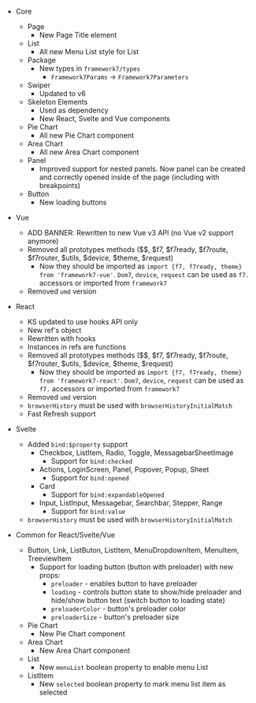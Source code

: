 - Core
  - Page
    - New Page Title element
  - List
    - All new Menu List style for List
  - Package
    - New types in `framework7/types`
      - `Framework7Params` -> `Framework7Parameters`
  - Swiper
    - Updated to v6
  - Skeleton Elements
    - Used as dependency
    - New React, Svelte and Vue components
  - Pie Chart
    - All new Pie Chart component
  - Area Chart
    - All new Area Chart component
  - Panel
    - Improved support for nested panels. Now panel can be created and correctly opened inside of the page (including with breakpoints)
  - Button
    - New loading buttons
- Vue
  - ADD BANNER: Rewritten to new Vue v3 API (no Vue v2 support anymore)
  - Removed all prototypes methods (\$$, $f7, $f7ready, $f7route, $f7router, $utils, $device, $theme, \$request)
    - Now they should be imported as `import {f7, f7ready, theme} from 'framework7-vue'`. `Dom7`, `device`, `request` can be used as `f7.` accessors or imported from `framework7`
  - Removed `umd` version

- React
  - KS updated to use hooks API only
  - New ref's object
  - Rewritten with hooks
  - Instances in refs are functions
  - Removed all prototypes methods (\$$, $f7, $f7ready, $f7route, $f7router, $utils, $device, $theme, \$request)
    - Now they should be imported as `import {f7, f7ready, theme} from 'framework7-react'`. `Dom7`, `device`, `request` can be used as `f7.` accessors or imported from `framework7`
  - Removed `umd` version
  - `browserHistory` must be used with `browserHistoryInitialMatch`
  - Fast Refresh support
- Svelte
  - Added `bind:$property` support
    - Checkbox, ListItem, Radio, Toggle, MessagebarSheetImage
      - Support for `bind:checked`
    - Actions, LoginScreen, Panel, Popover, Popup, Sheet
      - Support for `bind:opened`
    - Card
      - Support for `bind:expandableOpened`
    - Input, ListInput, Messagebar, Searchbar, Stepper, Range
      - Support for `bind:value`
  - `browserHistory` must be used with `browserHistoryInitialMatch`
- Common for React/Svelte/Vue
  - Button, Link, ListButon, ListItem, MenuDropdownItem, MenuItem, TreeviewItem
    - Support for loading button (button with preloader) with new props:
      - `preloader` - enables button to have preloader
      - `loading` - controls button state to show/hide preloader and hide/show button text (switch button to loading state)
      - `preloaderColor` - button's preloader color
      - `preloaderSize` - button's preloader size
  - Pie Chart
    - New Pie Chart component
  - Area Chart
    - New Area Chart component
  - List
    - New `menuList` boolean property to enable menu List
  - ListItem
    - New `selected` boolean property to mark menu list item as selected
